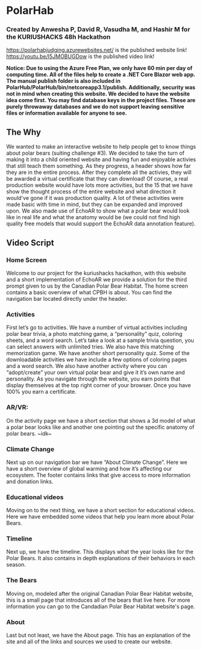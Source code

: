 # PolarHab
### Created by Anwesha P, David R, Vasudha M, and Hashir M for the KURIUSHACKS 48h Hackathon
https://polarhabjudging.azurewebsites.net/ is the published website link!
https://youtu.be/I5JMOBUGDow is the published video link!

**Notice: Due to using the Azure Free Plan, we only have 60 min per day of computing time. All of the files help to create a .NET Core Blazor web app. The manual publish folder is also included in PolarHub/PolarHub/bin/netcoreapp3.1/publish. Additionally, security was not in mind when creating this website. We decided to have the website idea come first. You may find database keys in the project files. These are purely throwaway databases and we do not support leaving sensitive files or information available for anyone to see.**
## The Why
We wanted to make an interactive website to help people get to know things about polar bears (suiting challenge #3). We decided to take the turn of making it into a child oriented website and having fun and enjoyable activies that still teach them something. As they progress, a header shows how far they are in the entire process. After they complete all the activies, they will be awarded a virtual certificate that they can download! Of course, a real production website would have lots more activities, but the 15 that we have show the thought process of the entire website and what direction it would've gone if it was production quality. A lot of these activities were made basic with time in mind, but they can be expanded and improved upon. We also made use of EchoAR to show what a polar bear would look like in real life and what the anatomy would be (we could not find high quality free models that would support the EchoAR data annotation feature).
## Video Script
### Home Screen
Welcome to our project for the kuriushacks hackathon, with this website and a short implementation of EchoAR we provide a solution for the third prompt given to us by the Canadian Polar Bear Habitat. The home screen contains a basic overview of what CPBH is about.  You can find the navigation bar located directly under the header.
### Activities
First let’s go to activities. We have a number of virtual activities including polar bear trivia, a photo matching game, a “personality” quiz, coloring sheets, and a word search. Let’s take a look at a sample trivia question, you can select answers with unlimited tries. We also have this matching memorization game. We have another short personality quiz. Some of the downloadable activities we have include a few options of coloring pages and a word search. We also have another activity where you can “adopt/create” your own virtual polar bear and give it it’s own name and personality. As you navigate through the website, you earn points that display themselves at the top right corner of your browser. Once you have 100% you earn a certificate.
### AR/VR:
On the activity page we have a short section that shows a 3d model of what a polar bear looks like and another one pointing out the specific anatomy of polar bears. 
~idk~
### Climate Change
Next up on our navigation bar we have “About Climate Change”. Here we have a short overview of global warming  and how it’s affecting our ecosystem. The footer contains links that give access to more information and donation links.
### Educational videos
Moving on to the next thing, we have a short section for educational videos. Here we have embedded some videos that help you learn more about Polar Bears. 
### Timeline
Next up, we have the timeline. This displays what the year looks like for the Polar Bears. It also contains in depth explanations of their behaviors in each season. 
### The Bears
Moving on, modeled after the original Canadian Polar Bear Habitat website, this is a small page that introduces all of the bears that live here. For more information you can go to the Candadian Polar Bear Habitat website's page.
### About
Last but not least, we have the About page. This has an explanation of the site and all of the links and sources we used to create our website.

